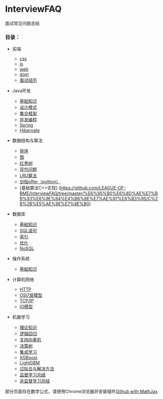 # InterviewFAQ
面试常见问题总结

### 目录：
* 前端
	* [css](https://github.com/LEAGUE-OF-BME/InterviewFAQ/blob/master/FrontEnd/css.md)
	* [js](https://github.com/LEAGUE-OF-BME/InterviewFAQ/blob/master/FrontEnd/js.md)
	* [web](https://github.com/LEAGUE-OF-BME/InterviewFAQ/blob/master/FrontEnd/web.md)
	* [dom](https://github.com/LEAGUE-OF-BME/InterviewFAQ/blob/master/FrontEnd/dom.md)
	* [面试经历](https://github.com/LEAGUE-OF-BME/InterviewFAQ/blob/master/FrontEnd/other.md)
* Java开发
	* [基础知识](https://github.com/LEAGUE-OF-BME/InterviewFAQ/blob/master/Java/%E5%9F%BA%E7%A1%80%E7%9F%A5%E8%AF%86.md) 
	* [设计模式](https://github.com/LEAGUE-OF-BME/InterviewFAQ/blob/master/Java/%E8%AE%BE%E8%AE%A1%E6%A8%A1%E5%BC%8F.md)
	* [集合框架](https://github.com/LEAGUE-OF-BME/InterviewFAQ/blob/master/Java/%E9%9B%86%E5%90%88%E6%A1%86%E6%9E%B6.md)
	* [并发编程](https://github.com/LEAGUE-OF-BME/InterviewFAQ/blob/master/Java/%E5%B9%B6%E5%8F%91%E7%BC%96%E7%A8%8B.md)
	* [Spring](https://github.com/LEAGUE-OF-BME/InterviewFAQ/blob/master/Java/Spring.md)
	* [Hibernate](https://github.com/LEAGUE-OF-BME/InterviewFAQ/blob/master/Java/Hibernate.md)
	
* 数据结构与算法
	* [排序](https://github.com/LEAGUE-OF-BME/InterviewFAQ/blob/master/%E6%95%B0%E6%8D%AE%E7%BB%93%E6%9E%84%E4%B8%8E%E7%AE%97%E6%B3%95/2.%E6%8E%92%E5%BA%8F%E7%AE%97%E6%B3%95.md)
	* [图](https://github.com/LEAGUE-OF-BME/InterviewFAQ/blob/master/%E6%95%B0%E6%8D%AE%E7%BB%93%E6%9E%84%E4%B8%8E%E7%AE%97%E6%B3%95/%E5%9B%BE.md)
	* [红黑树](https://github.com/LEAGUE-OF-BME/InterviewFAQ/blob/master/%E6%95%B0%E6%8D%AE%E7%BB%93%E6%9E%84%E4%B8%8E%E7%AE%97%E6%B3%95/%E7%BA%A2%E9%BB%91%E6%A0%91.md)
	* [背包问题](https://github.com/LEAGUE-OF-BME/InterviewFAQ/blob/master/%E6%95%B0%E6%8D%AE%E7%BB%93%E6%9E%84%E4%B8%8E%E7%AE%97%E6%B3%95/%E8%83%8C%E5%8C%85%E9%97%AE%E9%A2%98.md)
	* [LRU算法](https://github.com/LEAGUE-OF-BME/InterviewFAQ/blob/master/%E6%95%B0%E6%8D%AE%E7%BB%93%E6%9E%84%E4%B8%8E%E7%AE%97%E6%B3%95/1.LRU%E7%AE%97%E6%B3%95%EF%BC%88%E7%BC%93%E5%AD%98%E6%B7%98%E6%B1%B0%E7%AE%97%E6%B3%95%EF%BC%89.md)
	* [剑指offer（python）](https://github.com/LEAGUE-OF-BME/InterviewFAQ/tree/master/%E6%95%B0%E6%8D%AE%E7%BB%93%E6%9E%84%E4%B8%8E%E7%AE%97%E6%B3%95/%E5%89%91%E6%8C%87offer/python)
	* [基础算法C++实现] (https://github.com/LEAGUE-OF-BME/InterviewFAQ/tree/master/%E6%95%B0%E6%8D%AE%E7%BB%93%E6%9E%84%E4%B8%8E%E7%AE%97%E6%B3%95/C%2B%2B%E5%AE%9E%E7%8E%B0)
* 数据库
	* [基础知识](https://github.com/LEAGUE-OF-BME/InterviewFAQ/blob/master/%E6%95%B0%E6%8D%AE%E5%BA%93/%E5%9F%BA%E7%A1%80%E7%9F%A5%E8%AF%86.md) 
	* [SQL语句](https://github.com/LEAGUE-OF-BME/InterviewFAQ/blob/master/%E6%95%B0%E6%8D%AE%E5%BA%93/SQL%E8%AF%AD%E5%8F%A5%E7%9B%B8%E5%85%B3.md)
	* [索引](https://github.com/LEAGUE-OF-BME/InterviewFAQ/blob/master/%E6%95%B0%E6%8D%AE%E5%BA%93/%E6%95%B0%E6%8D%AE%E5%BA%93%E7%B4%A2%E5%BC%95%E7%9B%B8%E5%85%B3.md)
	* [优化](https://github.com/LEAGUE-OF-BME/InterviewFAQ/blob/master/%E6%95%B0%E6%8D%AE%E5%BA%93/%E6%95%B0%E6%8D%AE%E5%BA%93%E4%BC%98%E5%8C%96%E4%B8%8E%E5%A4%A7%E6%95%B0%E6%8D%AE%E9%87%8F.md)
	* [NoSQL](https://github.com/LEAGUE-OF-BME/InterviewFAQ/blob/master/%E6%95%B0%E6%8D%AE%E5%BA%93/NoSQL.md)
* 操作系统
	* [基础知识](https://github.com/LEAGUE-OF-BME/InterviewFAQ/blob/master/%E6%93%8D%E4%BD%9C%E7%B3%BB%E7%BB%9F/%E5%9F%BA%E7%A1%80%E7%9F%A5%E8%AF%86.md) 
* 计算机网络
	* [HTTP](https://github.com/LEAGUE-OF-BME/InterviewFAQ/blob/master/%E8%AE%A1%E7%AE%97%E6%9C%BA%E7%BD%91%E7%BB%9C/HTTP.md)
	* [OSI7层模型](https://github.com/LEAGUE-OF-BME/InterviewFAQ/blob/master/%E8%AE%A1%E7%AE%97%E6%9C%BA%E7%BD%91%E7%BB%9C/OSI7%E5%B1%82%E6%A8%A1%E5%9E%8B.md)
	* [TCP/IP](https://github.com/LEAGUE-OF-BME/InterviewFAQ/blob/master/%E8%AE%A1%E7%AE%97%E6%9C%BA%E7%BD%91%E7%BB%9C/TCP_IP.md)
	* [IO模型](https://github.com/LEAGUE-OF-BME/InterviewFAQ/blob/master/%E8%AE%A1%E7%AE%97%E6%9C%BA%E7%BD%91%E7%BB%9C/%E7%BD%91%E7%BB%9C%E7%BC%96%E7%A8%8B.md)
* 机器学习
	* [理论知识](https://github.com/LEAGUE-OF-BME/InterviewFAQ/blob/master/%E6%9C%BA%E5%99%A8%E5%AD%A6%E4%B9%A0/%E6%9C%BA%E5%99%A8%E5%AD%A6%E4%B9%A0%E5%9F%BA%E6%9C%AC%E7%9F%A5%E8%AF%86%E6%80%BB%E7%BB%93.md) 
	* [逻辑回归](https://github.com/LEAGUE-OF-BME/InterviewFAQ/blob/master/%E6%9C%BA%E5%99%A8%E5%AD%A6%E4%B9%A0/%E9%80%BB%E8%BE%91%E5%9B%9E%E5%BD%92.md) 
	* [支持向量机](https://github.com/LEAGUE-OF-BME/InterviewFAQ/blob/master/%E6%9C%BA%E5%99%A8%E5%AD%A6%E4%B9%A0/%E6%94%AF%E6%8C%81%E5%90%91%E9%87%8F%E6%9C%BA.md)
	* [决策树](https://github.com/LEAGUE-OF-BME/InterviewFAQ/blob/master/%E6%9C%BA%E5%99%A8%E5%AD%A6%E4%B9%A0/%E5%86%B3%E7%AD%96%E6%A0%91.md)
	* [集成学习](https://github.com/LEAGUE-OF-BME/InterviewFAQ/blob/master/%E6%9C%BA%E5%99%A8%E5%AD%A6%E4%B9%A0/%E9%9B%86%E6%88%90%E5%AD%A6%E4%B9%A0.md)
	* [XGBoost](https://github.com/LEAGUE-OF-BME/InterviewFAQ/blob/master/%E6%9C%BA%E5%99%A8%E5%AD%A6%E4%B9%A0/xgboost.md)
	* [LightGBM](https://github.com/LEAGUE-OF-BME/InterviewFAQ/blob/master/%E6%9C%BA%E5%99%A8%E5%AD%A6%E4%B9%A0/lightGBM.md)
	* [过拟合与解决方法](https://github.com/LEAGUE-OF-BME/InterviewFAQ/blob/master/%E6%9C%BA%E5%99%A8%E5%AD%A6%E4%B9%A0/%E8%BF%87%E6%8B%9F%E5%90%88.md)
	* [监督学习总结](https://github.com/LEAGUE-OF-BME/InterviewFAQ/blob/master/%E6%9C%BA%E5%99%A8%E5%AD%A6%E4%B9%A0/%E6%9C%BA%E5%99%A8%E5%AD%A6%E4%B9%A0%E7%9B%91%E7%9D%A3%E7%AE%97%E6%B3%95.md)
	* [非监督学习总结](https://github.com/LEAGUE-OF-BME/InterviewFAQ/edit/master/%E6%9C%BA%E5%99%A8%E5%AD%A6%E4%B9%A0/%E9%9D%9E%E7%9B%91%E7%9D%A3%E6%80%A7%E7%AE%97%E6%B3%95.md)



部分页面存在数学公式，请使用Chrome浏览器并安装插件[Github with MathJax](https://chrome.google.com/webstore/detail/github-with-mathjax/ioemnmodlmafdkllaclgeombjnmnbima)